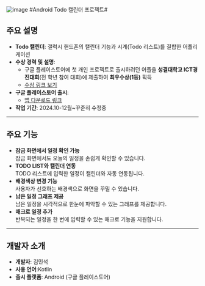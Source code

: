 ![image](https://github.com/user-attachments/assets/036818b8-b6bc-4f9a-b6ab-592733ea35fc) #Android Todo 캘린더 프로젝트#

## 주요 설명
- **Todo 캘린더**: 갤럭시 핸드폰의 캘린더 기능과 시계(Todo 리스트)를 결합한 어플리케이션
- **수상 경력 및 설명**: 
  - 구글 플레이스토어에 첫 개인 프로젝트로 출시하려던 어플을 **성결대학교 ICT경진대회**(전 학년 참여 대회)에 제출하여 **최우수상(1등)** 획득
  - [수상 링크 보기](https://www.sungkyul.ac.kr/sungkyulice/4167/subview.do?enc=Zm5jdDF8QEB8JTJGYmJzJTJGc3VuZ2t5dWxpY2UlMkYxMzc3JTJGMzY3MDQlMkZhcnRjbFZpZXcuZG8lM0Zpc1ZpZXdNaW5lJTNEZmFsc2UlMjZiYnNDbFNlcSUzRCUyNnNyY2hXcmQlM0QlMjZyZ3NCZ25kZVN0ciUzRCUyNnBhZ2UlM0QxJTI2YmJzT3BlbldyZFNlcSUzRCUyNnJnc0VuZGRlU3RyJTNEJTI2c3JjaENvbHVtbiUzRCUyNnBhc3N3b3JkJTNEJTI2)
- **구글 플레이스토어 출시**: 
  - [앱 다운로드 링크](https://play.google.com/store/apps/details?id=com.minseok.reminderscreen)
- **작업 기간**: 2024.10-12월~꾸준히 수정중

---

## 주요 기능
- **잠금 화면에서 일정 확인 가능**  
  잠금 화면에서도 오늘의 일정을 손쉽게 확인할 수 있습니다.
- **TODO LIST와 캘린더 연동**  
  TODO 리스트에 입력한 일정이 캘린더와 자동 연동됩니다.
- **배경색상 변경 기능**  
  사용자가 선호하는 배경색으로 화면을 꾸밀 수 있습니다.
- **남은 일정 그래프 제공**  
  남은 일정을 시각적으로 한눈에 파악할 수 있는 그래프를 제공합니다.
- **매크로 일정 추가**  
  반복되는 일정을 한 번에 입력할 수 있는 매크로 기능을 지원합니다.

---


## 개발자 소개
- **개발자**: 김민석
- **사용 언어**:Kotlin
- **출시 플랫폼**: Android (구글 플레이스토어)
